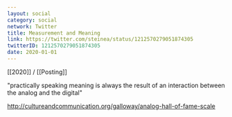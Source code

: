 ```yaml
---
layout: social
category: social
network: Twitter
title: Measurement and Meaning
link: https://twitter.com/steinea/status/1212570279051874305
twitterID: 1212570279051874305
date: 2020-01-01
---
```


[[2020]] / [[Posting]]

"practically speaking meaning is always the result of an interaction between the analog and the digital"

<http://cultureandcommunication.org/galloway/analog-hall-of-fame-scale>
